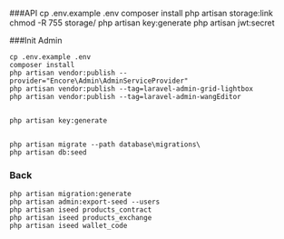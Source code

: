 ###API
cp .env.example .env
composer install
php artisan storage:link
chmod -R 755 storage/
php artisan key:generate
php artisan jwt:secret

###Init  Admin
```
cp .env.example .env
composer install
php artisan vendor:publish --provider="Encore\Admin\AdminServiceProvider"
php artisan vendor:publish --tag=laravel-admin-grid-lightbox
php artisan vendor:publish --tag=laravel-admin-wangEditor


php artisan key:generate


php artisan migrate --path database\migrations\
php artisan db:seed
```




### Back
```
php artisan migration:generate
php artisan admin:export-seed --users
php artisan iseed products_contract
php artisan iseed products_exchange
php artisan iseed wallet_code
```

